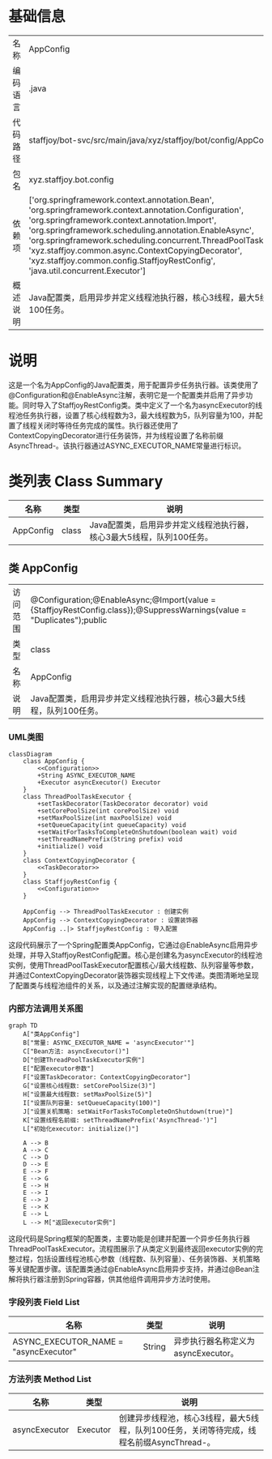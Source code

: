 # 基础信息

|      |      |
|------|------|
| 名称 | AppConfig |
| 编码语言 | .java |
| 代码路径 | staffjoy/bot-svc/src/main/java/xyz/staffjoy/bot/config/AppConfig.java |
| 包名 | xyz.staffjoy.bot.config |
| 依赖项 | ['org.springframework.context.annotation.Bean', 'org.springframework.context.annotation.Configuration', 'org.springframework.context.annotation.Import', 'org.springframework.scheduling.annotation.EnableAsync', 'org.springframework.scheduling.concurrent.ThreadPoolTaskExecutor', 'xyz.staffjoy.common.async.ContextCopyingDecorator', 'xyz.staffjoy.common.config.StaffjoyRestConfig', 'java.util.concurrent.Executor'] |
| 概述说明 | Java配置类，启用异步并定义线程池执行器，核心3线程，最大5线程，队列100任务。 |

# 说明

这是一个名为AppConfig的Java配置类，用于配置异步任务执行器。该类使用了@Configuration和@EnableAsync注解，表明它是一个配置类并启用了异步功能。同时导入了StaffjoyRestConfig类。类中定义了一个名为asyncExecutor的线程池任务执行器，设置了核心线程数为3，最大线程数为5，队列容量为100，并配置了线程关闭时等待任务完成的属性。执行器还使用了ContextCopyingDecorator进行任务装饰，并为线程设置了名称前缀AsyncThread-。该执行器通过ASYNC_EXECUTOR_NAME常量进行标识。

# 类列表 Class Summary

| 名称   | 类型  | 说明 |
|-------|------|-------------|
| AppConfig | class | Java配置类，启用异步并定义线程池执行器，核心3最大5线程，队列100任务。 |



## 类 AppConfig

|      |      |
|------|------|
| 访问范围 | @Configuration;@EnableAsync;@Import(value = {StaffjoyRestConfig.class});@SuppressWarnings(value = "Duplicates");public |
| 类型 | class |
| 名称 | AppConfig |
| 说明 | Java配置类，启用异步并定义线程池执行器，核心3最大5线程，队列100任务。 |


### UML类图

```mermaid
classDiagram
    class AppConfig {
        <<Configuration>>
        +String ASYNC_EXECUTOR_NAME
        +Executor asyncExecutor() Executor
    }
    class ThreadPoolTaskExecutor {
        +setTaskDecorator(TaskDecorator decorator) void
        +setCorePoolSize(int corePoolSize) void
        +setMaxPoolSize(int maxPoolSize) void
        +setQueueCapacity(int queueCapacity) void
        +setWaitForTasksToCompleteOnShutdown(boolean wait) void
        +setThreadNamePrefix(String prefix) void
        +initialize() void
    }
    class ContextCopyingDecorator {
        <<TaskDecorator>>
    }
    class StaffjoyRestConfig {
        <<Configuration>>
    }

    AppConfig --> ThreadPoolTaskExecutor : 创建实例
    AppConfig --> ContextCopyingDecorator : 设置装饰器
    AppConfig ..|> StaffjoyRestConfig : 导入配置
```

这段代码展示了一个Spring配置类AppConfig，它通过@EnableAsync启用异步处理，并导入StaffjoyRestConfig配置。核心是创建名为asyncExecutor的线程池实例，使用ThreadPoolTaskExecutor配置核心/最大线程数、队列容量等参数，并通过ContextCopyingDecorator装饰器实现线程上下文传递。类图清晰地呈现了配置类与线程池组件的关系，以及通过注解实现的配置继承结构。


### 内部方法调用关系图

```mermaid
graph TD
    A["类AppConfig"]
    B["常量: ASYNC_EXECUTOR_NAME = 'asyncExecutor'"]
    C["Bean方法: asyncExecutor()"]
    D["创建ThreadPoolTaskExecutor实例"]
    E["配置executor参数"]
    F["设置TaskDecorator: ContextCopyingDecorator"]
    G["设置核心线程数: setCorePoolSize(3)"]
    H["设置最大线程数: setMaxPoolSize(5)"]
    I["设置队列容量: setQueueCapacity(100)"]
    J["设置关机策略: setWaitForTasksToCompleteOnShutdown(true)"]
    K["设置线程名前缀: setThreadNamePrefix('AsyncThread-')"]
    L["初始化executor: initialize()"]

    A --> B
    A --> C
    C --> D
    D --> E
    E --> F
    E --> G
    E --> H
    E --> I
    E --> J
    E --> K
    E --> L
    L --> M["返回executor实例"]
```

这段代码是Spring框架的配置类，主要功能是创建并配置一个异步任务执行器ThreadPoolTaskExecutor。流程图展示了从类定义到最终返回executor实例的完整过程，包括设置线程池核心参数（线程数、队列容量）、任务装饰器、关机策略等关键配置步骤。该配置类通过@EnableAsync启用异步支持，并通过@Bean注解将执行器注册到Spring容器，供其他组件调用异步方法时使用。

### 字段列表 Field List

| 名称  | 类型  | 说明 |
|-------|-------|------|
| ASYNC_EXECUTOR_NAME = "asyncExecutor" | String | 异步执行器名称定义为asyncExecutor。 |

### 方法列表 Method List

| 名称  | 类型  | 说明 |
|-------|-------|------|
| asyncExecutor | Executor | 创建异步线程池，核心3线程，最大5线程，队列100任务，关闭等待完成，线程名前缀AsyncThread-。 |





